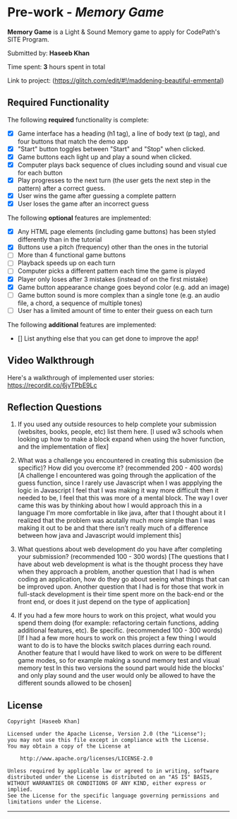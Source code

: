 # Pre-work - *Memory Game*

**Memory Game** is a Light & Sound Memory game to apply for CodePath's SITE Program. 

Submitted by: **Haseeb Khan**

Time spent: **3** hours spent in total

Link to project: (https://glitch.com/edit/#!/maddening-beautiful-emmental)

## Required Functionality

The following **required** functionality is complete:

* [x] Game interface has a heading (h1 tag), a line of body text (p tag), and four buttons that match the demo app
* [x] "Start" button toggles between "Start" and "Stop" when clicked. 
* [x] Game buttons each light up and play a sound when clicked. 
* [x] Computer plays back sequence of clues including sound and visual cue for each button
* [x] Play progresses to the next turn (the user gets the next step in the pattern) after a correct guess. 
* [x] User wins the game after guessing a complete pattern
* [x] User loses the game after an incorrect guess

The following **optional** features are implemented:

* [x] Any HTML page elements (including game buttons) has been styled differently than in the tutorial
* [x] Buttons use a pitch (frequency) other than the ones in the tutorial
* [ ] More than 4 functional game buttons
* [ ] Playback speeds up on each turn
* [ ] Computer picks a different pattern each time the game is played
* [x] Player only loses after 3 mistakes (instead of on the first mistake)
* [x] Game button appearance change goes beyond color (e.g. add an image)
* [ ] Game button sound is more complex than a single tone (e.g. an audio file, a chord, a sequence of multiple tones)
* [ ] User has a limited amount of time to enter their guess on each turn

The following **additional** features are implemented:

- [] List anything else that you can get done to improve the app!

## Video Walkthrough

Here's a walkthrough of implemented user stories:
https://recordit.co/6jvTPbE9Lc


## Reflection Questions
1. If you used any outside resources to help complete your submission (websites, books, people, etc) list them here. 
[I used w3 schools when looking up how to make a block expand when using the hover function, and the implementation of flex]

2. What was a challenge you encountered in creating this submission (be specific)? How did you overcome it? (recommended 200 - 400 words) 
[A challenge I encountered was going through the application of the guess function, since I rarely use Javascript when I was appplying the logic in Javascript
I feel that I was making it way more difficult then it needed to be, I feel that this was more of a mental block. The way I over came this was by
thinking about how I would approach this in a language I'm more comfortable in like java, after that I thought about it I realized that the problem
was acutally much more simple than I was making it out to be and that there isn't really much of a difference between how java and Javascript would implement this]

3. What questions about web development do you have after completing your submission? (recommended 100 - 300 words) 
[The questions that I have about web development is what is the thought process they have when they approach a problem, another question that
I had is when coding an application, how do they go about seeing what things that can be improved upon.
Another question that I had is for those that work in full-stack development is their time spent more on the back-end or the front end, or does it just depend on the type of application]

4. If you had a few more hours to work on this project, what would you spend them doing (for example: refactoring certain functions, adding additional features, etc). Be specific. (recommended 100 - 300 words) 
[If I had a few more hours to work on this project a few thing I would want to do is to have the blocks switch places durring each round.
Another feature that I would have liked to work on were to be different game modes, so for example making a sound memory test and visual memory test
In this two versions the sound part would hide the blocks' and only play sound and the user would only be allowed to have the different sounds allowed to be chosen]



## License

    Copyright [Haseeb Khan]

    Licensed under the Apache License, Version 2.0 (the "License");
    you may not use this file except in compliance with the License.
    You may obtain a copy of the License at

        http://www.apache.org/licenses/LICENSE-2.0

    Unless required by applicable law or agreed to in writing, software
    distributed under the License is distributed on an "AS IS" BASIS,
    WITHOUT WARRANTIES OR CONDITIONS OF ANY KIND, either express or implied.
    See the License for the specific language governing permissions and
    limitations under the License.
-------------------

